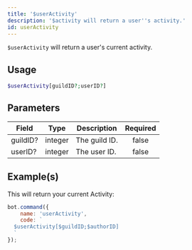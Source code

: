 ```yaml
---
title: '$userActivity'
description: '$activity will return a user''s activity.'
id: userActivity
---
```


`$userActivity` will return a user's current activity.

## Usage

```php
$userActivity[guildID?;userID?]
```

## Parameters

| Field    | Type    | Description   | Required |
| -------- | ------- | ------------- |:--------:|
| guildID? | integer | The guild ID. |  false   |
| userID?  | integer | The user ID.  |  false   |

## Example(s)

This will return your current Activity:

```javascript
bot.command({
    name: 'userActivity',
    code: `
  $userActivity[$guildID;$authorID]
  `
});
```